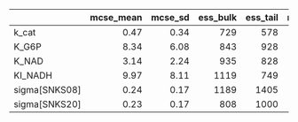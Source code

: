 |               |   mcse_mean |   mcse_sd |   ess_bulk |   ess_tail |   r_hat |
|:--------------|------------:|----------:|-----------:|-----------:|--------:|
| k_cat         |        0.47 |      0.34 |        729 |        578 |       1 |
| K_G6P         |        8.34 |      6.08 |        843 |        928 |       1 |
| K_NAD         |        3.14 |      2.24 |        935 |        828 |       1 |
| KI_NADH       |        9.97 |      8.11 |       1119 |        749 |       1 |
| sigma[SNKS08] |        0.24 |      0.17 |       1189 |       1405 |       1 |
| sigma[SNKS20] |        0.23 |      0.17 |        808 |       1000 |       1 |